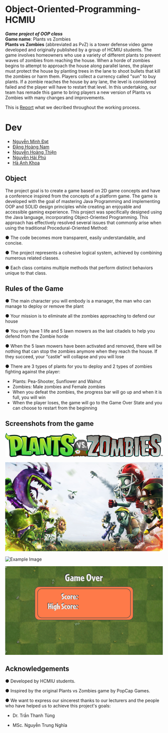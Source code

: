 # Object-Oriented-Programming-HCMIU
___Game project of OOP class___  
__Game name__: Plants vs Zombies  
__Plants vs Zombies__ (abbreviated as PvZ) is a tower defense video game developed and originally published by a group of HCMIU students. The game involves homeowners who use a variety of different plants to prevent waves of zombies from reaching the house. When a horde of zombies begins to attempt to approach the house along parallel lanes, the player must protect the house by planting trees in the lane to shoot bullets that kill the zombies or harm them. Players collect a currency called "sun" to buy plants. If a zombie reaches the house by any lane, the level is considered failed and the player will have to restart that level. In this undertaking, our team has remade this game to bring players a new version of Plants vs Zombies with many changes and improvements.

This is [Report](https://docs.google.com/document/d/1IikJLRwBJga8igVRn7n95v0NOd6c-GmmN6A5WZ08KQA/edit?usp=sharing) what we decribed throughout the working process.


# Dev
  + [Nguyễn Minh Đạt](https://github.com/29Schiller) 
  + [Đặng Hoàng Nam](https://github.com/Hoangnam25012004)
  + [Nguyễn Hoàng Thiện](https://github.com/THien2304)
  + [Nguyễn Hải Phú](https://github.com/haiphu241)
  + [Hà Anh Khoa](https://github.com/Tinntinn060104)

## Object 
The project goal is to create a game based on 2D game concepts and have a conference inspired from the concepts of a platform game. The game is developed with the goal of mastering Java Programming and implementing OOP and SOLID design principles while creating an enjoyable and accessible gaming experience. This project was specifically designed using the Java language, incorporating Object-Oriented Programming. This approach has effectively resolved several issues that commonly arise when using the traditional Procedural-Oriented Method:

● The code becomes more transparent, easily understandable, and concise.

● The project represents a cohesive logical system, achieved by combining numerous related classes.

● Each class contains multiple methods that perform distinct behaviors unique to that class.

## Rules of the Game
● The main character you will embody is a manager, the man who can manage to deploy or remove the plant

● Your mission is to eliminate all the zombies approaching to defend our house 

● You only have 1 life and 5 lawn mowers as the last citadels to help you defend from the Zombie horde

● When the 5 lawn mowers have been activated and removed, there will be nothing that can stop the zombies anymore when they reach the house. If they succeed, your “castle” will collapse and you will lose

● There are 3 types of plants for you to deploy and 2 types of zombies fighting against the player:
+ Plants: Pea-Shooter, Sunflower and Walnut
+ Zombies: Male zombies and Female zombies
+ When you defeat the zombies, the progress bar will go up and when it is full, you will win
+ When the player loses, the game will go to the Game Over State and you can choose to restart from the beginning



## Screenshots from the game

![Example Image](https://github.com/29Schiller/OOP-Master-HCMIU/blob/main/src/Resource/MenuGame/pvz_logo.png)

![Example Image](https://github.com/29Schiller/OOP-Master-HCMIU/blob/main/src/Resource/MenuGame/wallpaper.jpg)

![Example Image](https://github.com/29Schiller/OOP_HCMIU_PLantVsZombies/blob/9a5dd1918a7a837c26afadb7dd7e151b427576ec/src/Resource/Yard.jpg)

![Example Image](https://github.com/29Schiller/OOP-Master-HCMIU/blob/main/src/Resource/WinScence/GameOver.png)

## Acknowledgements
●  Developed by HCMIU students.

●  Inspired by the original Plants vs Zombies game by PopCap Games.

●  We want to express our sincerest thanks to our lecturers and the people who have helped us to achieve this project's goals:

+ Dr. Trần Thanh Tùng
  
+ MSc. Nguyễn Trung Nghĩa


